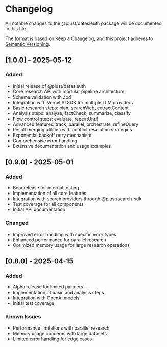 # Changelog

All notable changes to the @plust/datasleuth package will be documented in this file.

The format is based on [Keep a Changelog](https://keepachangelog.com/en/1.0.0/),
and this project adheres to [Semantic Versioning](https://semver.org/spec/v2.0.0.html).

## [1.0.0] - 2025-05-12

### Added
- Initial release of @plust/datasleuth
- Core research API with modular pipeline architecture
- Schema validation with Zod
- Integration with Vercel AI SDK for multiple LLM providers
- Basic research steps: plan, searchWeb, extractContent
- Analysis steps: analyze, factCheck, summarize, classify
- Flow control steps: evaluate, repeatUntil
- Advanced features: track, parallel, orchestrate, refineQuery
- Result merging utilities with conflict resolution strategies
- Exponential backoff retry mechanism
- Comprehensive error handling
- Extensive documentation and usage examples

## [0.9.0] - 2025-05-01

### Added
- Beta release for internal testing
- Implementation of all core features
- Integration with search providers through @plust/search-sdk
- Test coverage for all components
- Initial API documentation

### Changed
- Improved error handling with specific error types
- Enhanced performance for parallel research
- Optimized memory usage for large research operations

## [0.8.0] - 2025-04-15

### Added
- Alpha release for limited partners
- Implementation of basic and analysis steps
- Integration with OpenAI models
- Initial test coverage

### Known Issues
- Performance limitations with parallel research
- Memory usage concerns with large datasets
- Limited error handling for edge cases